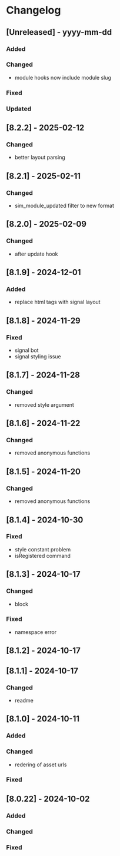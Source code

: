 # Changelog
## [Unreleased] - yyyy-mm-dd

### Added

### Changed
- module hooks now include module slug

### Fixed

### Updated

## [8.2.2] - 2025-02-12


### Changed
- better layout parsing

## [8.2.1] - 2025-02-11


### Changed
- sim_module_updated filter to new format

## [8.2.0] - 2025-02-09


### Changed
- after update hook

## [8.1.9] - 2024-12-01


### Added
- replace html tags with signal layout

## [8.1.8] - 2024-11-29


### Fixed
- signal bot
- signal styling issue

## [8.1.7] - 2024-11-28


### Changed
- removed style argument

## [8.1.6] - 2024-11-22


### Changed
- removed anonymous functions

## [8.1.5] - 2024-11-20


### Changed
- removed anonymous functions

## [8.1.4] - 2024-10-30


### Fixed
- style constant problem
- isRegistered command

## [8.1.3] - 2024-10-17


### Changed
- block

### Fixed
- namespace error

## [8.1.2] - 2024-10-17


## [8.1.1] - 2024-10-17


### Changed
- readme

## [8.1.0] - 2024-10-11


### Added

### Changed
- redering of asset urls

### Fixed

## [8.0.22] - 2024-10-02


### Added

### Changed

### Fixed